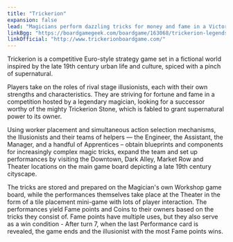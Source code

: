 ```yaml
---
title: "Trickerion"
expansion: false
lead: "Magicians perform dazzling tricks for money and fame in a Victorian steampunk world."
linkBgg: "https://boardgamegeek.com/boardgame/163068/trickerion-legends-illusion"
linkOfficial: "http://www.trickerionboardgame.com/"
---
```


Trickerion is a competitive Euro-style strategy game set in a fictional world inspired by the late 19th century urban life and culture, spiced with a pinch of supernatural.

Players take on the roles of rival stage illusionists, each with their own strengths and characteristics. They are striving for fortune and fame in a competition hosted by a legendary magician, looking for a successor worthy of the mighty Trickerion Stone, which is fabled to grant supernatural power to its owner.

Using worker placement and simultaneous action selection mechanisms, the Illusionists and their teams of helpers — the Engineer, the Assistant, the Manager, and a handful of Apprentices – obtain blueprints and components for increasingly complex magic tricks, expand the team and set up performances by visiting the Downtown, Dark Alley, Market Row and Theater locations on the main game board depicting a late 19th century cityscape.

The tricks are stored and prepared on the Magician's own Workshop game board, while the performances themselves take place at the Theater in the form of a tile placement mini-game with lots of player interaction. The performances yield Fame points and Coins to their owners based on the tricks they consist of. Fame points have multiple uses, but they also serve as a win condition - After turn 7, when the last Performance card is revealed, the game ends and the illusionist with the most Fame points wins.
